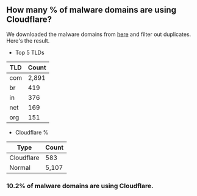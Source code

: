 ## How many % of malware domains are using Cloudflare?


We downloaded the malware domains from [here](https://urlhaus.abuse.ch) and filter out duplicates.
Here's the result.


[//]: # (start replacement)


- Top 5 TLDs

| TLD | Count |
| --- | --- |
| com | 2,891 |
| br | 419 |
| in | 376 |
| net | 169 |
| org | 151 |


- Cloudflare %

| Type | Count |
| --- | --- |
| Cloudflare | 583 |
| Normal | 5,107 |


### 10.2% of malware domains are using Cloudflare.
